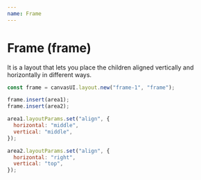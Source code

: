 ```yaml
---
name: Frame
---
```


# Frame (frame)

It is a layout that lets you place the children aligned vertically and horizontally in different ways.

```javascript
const frame = canvasUI.layout.new("frame-1", "frame");

frame.insert(area1);
frame.insert(area2);

area1.layoutParams.set("align", {
  horizontal: "middle",
  vertical: "middle",
});

area2.layoutParams.set("align", {
  horizontal: "right",
  vertical: "top",
});
```
